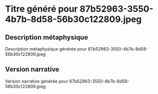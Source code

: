 # Titre généré pour 87b52963-3550-4b7b-8d58-56b30c122809.jpeg

## Description métaphysique
Description métaphysique générée pour 87b52963-3550-4b7b-8d58-56b30c122809.jpeg

## Version narrative
Version narrative générée pour 87b52963-3550-4b7b-8d58-56b30c122809.jpeg
